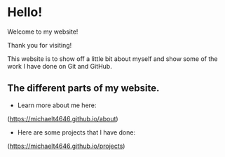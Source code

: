 # Hello!

Welcome to my website!

Thank you for visiting!

This website is to show off a little bit about myself and show some of the work I have done on Git and GitHub.

## The different parts of my website.

- Learn more about me here:

(https://michaelt4646.github.io/about)

- Here are some projects that I have done:

(https://michaelt4646.github.io/projects)
